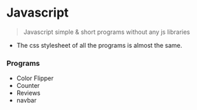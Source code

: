 # Javascript
>Javascript simple &amp; short programs without any js libraries

* The css stylesheet of all the programs is almost the same.

### Programs
* Color Flipper
* Counter
* Reviews
* navbar
